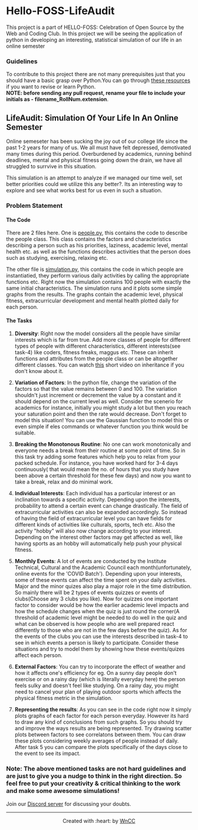 # Hello-FOSS-LifeAudit
This project is a part of HELLO-FOSS: Celebration of Open Source by the Web and Coding Club. In this project we will be seeing the application of python in
developing an interesting, statistical simulation of our life in an online semester

### Guidelines
To contribute to this project there are not many prerequisites just that you should have  a basic grasp over Python.You can go through [these resources](https://github.com/wncc/TSS-2021/tree/main/Python%20%26%20its%20Applications/Week-1) if you want to revise or learn Python.  
**NOTE: before sending any pull request, rename your file to include your initials as - filename_RollNum.extension**.

## LifeAudit: Simulation Of Your Life In An Online Semester


Online semeseter has been sucking the joy out of our college life since the past 1-2 years for many of us. We all must have felt depressed, demotivated many times during this period. Overburdened by academics, running behind deadlines, mental and physical fitness going down the drain, we have all struggled to surrvive in this situation. 

This simulation is an attempt to analyze if we managed our time well, set better priorities could we utilize this any better?. Its an interesting way to explore and see what works best for us even in such a situation. 

### Problem Statement

#### The Code

There are 2 files here. One is [people.py](https://github.com/Karrthik-Arya/Hello-FOSS-LifeAudit/blob/main/people.py), this contains the code to describe the people class. This class contains the factors and characteristics describing a person such as his priorities, laziness, academic level, mental health etc. as well as the functions describes activities that the person does such as studying, exercising, relaxing etc.   

The other file is [simulation.py](https://github.com/Karrthik-Arya/Hello-FOSS-LifeAudit/blob/main/simulation.py), this contains the code in which people are instantiatied, they perform various daily activities by calling the appropriate functions etc. Right now the simulation contains 100 people with exactly the same initial characteristics. The simulation runs and it plots some simple graphs from the results. The graphs contain the academic level, physical fitness, extracurricular development and mental health plotted daily for each person. 

#### The Tasks
1. **Diversity**: Right now the model considers all the people have similar interests which is far from true. Add more classes of people for different types of people with different characteristics, different interests(see task-4) like coders, fitness freaks, maggus etc. These can inherit functions and attributes from the people class or can be altogether different classes. You can watch [this](https://www.youtube.com/watch?v=H2SQrZK2nvM&list=PLzMcBGfZo4-l1MqB1zoYfqzlj_HH-ZzXt&index=6) short video on inheritance if you don't know about it. 


2. **Variation of Factors**: In the python file, change the variation of the factors so that the value remains between 0 and 100. The variation shouldn't just increment or decrement the value by a constant and it should depend on the current level as well. Consider the scenerio for academics for instance, initially you might study a lot but then you reach your saturation point and then the rate would decrease. Don't forget to model this situation! You can use the Gaussian function to model this or even simple if eles commands or whatever function you think would be suitable. 


3. **Breaking the Monotonous Routine**: No one can work monotonically and everyone needs a break from their routine at some point of time. So in this task try adding some features which help you to relax from your packed schedule. For instance, you have worked hard for 3-4 days continuously( that would mean the no. of hours that you study have been above a certain threshold for these few days) and now you want to take a break, relax and do minimal work.

 
4. **Individual Interests**: Each individual has a particular interest or an inclination towards a specific activity. Depending upon the interests, probability to attend a certain event can change drastically. The field of extracurricular activities can also be expanded accordingly. So instead of having the field of extracurricular level you can have fields for different kinds of activities like culturals, sports, tech etc. Also the activity "hobby" will also now change according to your interest. Depending on the interest other factors may get affected as well, like having sports as an hobby will automatically help push your physical fitness.  


5.  **Monthly Events**: A lot of events are conducted by  the Institute Technical, Cultural and the Academic Council each month(unfortunately, online events for the 'COVID Batch'). Depending upon your interests, some of these events can affect the time spent on your daily activities. Major and the minor quizes also play a major role in the time distribution. So mainly there will be 2 types of events quizzes or events of clubs(Choose any 3 clubs you like). Now for quizzes one important factor to consider would be how the earlier academic level impacts and how the schedule changes when the quiz is just round the corner(A threshold of academic level might be needed to do well in the quiz and what can be observed is how people who are well prepared react differently to those who are not in the few days before the quiz). As for the events of the clubs you can use the interests described in task-4 to see in which events a person is likely to participate. Consider these situations and try to model them by showing how these events/quizes affect each person.

6. **External Factors**: You can try to incorporate the effect of weather and how it affects one's efficiency for eg.  On a sunny day people don't exercise or on a rainy day (which is literally everyday here) the person feels sulky and doesn't feel like studying. On a rainy day, you might need to cancel your plan of playing outdoor sports which affects the physical fitness metric in the simulation. 

7. **Representing the results**: As you can see in the code right now it simply plots graphs of each factor for each person everyday. However its hard to draw any kind of conclusions from such graphs. So you should try and improve the ways results are being represented. Try drawing scatter plots between factors to see correlatons between them. You can draw these plots considering weekly averages of people instead of daily. After task 5 you can compare the plots specifically of the days close to the event to see its impact.      

### Note: The above mentioned tasks are not hard guidelines and are just to give you a nudge to think in the right direction. So feel free to put your creativity & critical thinking to the work and make some awesome simulations! 

Join our [Discord server](https://discord.gg/Rkh6e6F2) for discussing your doubts.
***

<p align="center">Created with :heart: by <a href="https://wncc-iitb.org/">WnCC</a></p>

